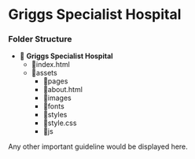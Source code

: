# Griggs Specialist Hospital

### Folder Structure
* 📂 **Griggs Specialist Hospital**
    * 📄index.html
    * 📂assets
        * 📂pages
        * 📄about.html
        * 📁images
        * 📁fonts
        * 📂styles
        * 📄style.css
        * 📁js

Any other important guideline would be displayed here.
